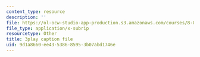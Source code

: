```yaml
---
content_type: resource
description: ''
file: https://ol-ocw-studio-app-production.s3.amazonaws.com/courses/8-01sc-classical-mechanics-fall-2016/9d1a8660ee43538685953b07abd1746e_W3TqFzVh_rE.vtt
file_type: application/x-subrip
resourcetype: Other
title: 3play caption file
uid: 9d1a8660-ee43-5386-8595-3b07abd1746e
---
```

